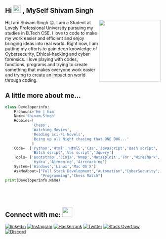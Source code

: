 
<h2> Hi <img src="https://github.com/Sd-Shivam/Sd-Shivam/blob/main/Hi.gif" width="25px"> , MySelf Shivam Singh </h2>
<img align='right' src='https://github.com/Sd-Shivam/Sd-Shivam/blob/main/master.png' width='200"'>

Hi,I am Shivam Singh 😊. I am a Student at Lovely Professional University pursuing my studies in B.Tech CSE. I love to code to make my work easier and efficient and enjoy bringing ideas into real world. Right now, I am putting my efforts to gain deep knowledge of Cybersecurity, Ethical-hacking and cyber forensics. I love playing with codes, functions, programs and trying to create something that makes everyone work easier and trying to create an impact on world through coding.

## A little more about me...  
```python code
class Developerinfo:
    Pronouns='He | him'
    Name='Shivam-Singh'
    Hobbies=[
            'Chess',
            'Watching Movies',
            'Reading Sci-Fi Novels',
            'Being up all Night chasing that ONE BUG...'
            ]
    Code=  ['Python','Html','Html5','Css','Javascript','Bash script',
            'Batch script','Vbs script','Jquery']
    Tools= ['Bootstrap','Jinja','Nmap','Metasploit','Tor','Wireshark',
            'Hydra','Airmon-ng','Aircrack-ng']
    System=['Windows','Linux','Mac OS X']
    AskMeAbout=["Full Stack Development","Automation","CyberSecurity",
                "Programming","Chess Match"]
print(Developerinfo.Name)
```

## Connect with me: <img src="https://user-images.githubusercontent.com/53649201/99296951-8ef68900-286d-11eb-9bf3-fdb6cf13b585.gif" height="32px" style="padding-top: 50px;">
  [![linkedin](https://img.shields.io/badge/sd--shiivam-0A66C2?style=for-the-badge&logo=linkedin&logoColor=white)](https://www.linkedin.com/in/sd-shiivam/)  [![Instagram](https://img.shields.io/badge/sd--shiivam-E4405F?style=for-the-badge&logo=instagram&logoColor=white)](https://www.instagram.com/sd-shiivam/) [![Hackerrank](https://img.shields.io/badge/-sd--shiivam-2EC866?style=for-the-badge&logo=HackerRank&logoColor=white)](https://www.hackerrank.com/sd_shiivam) 
  [![Twitter](https://img.shields.io/badge/sd__shiivam-1DA1F2?style=for-the-badge&logo=twitter&logoColor=white)](https://twitter.com/sd_shiivam)
   [![Stack Overflow](https://img.shields.io/badge/Stack_Overflow-FE7A16?style=for-the-badge&logo=stack-overflow&logoColor=white)](https://stackoverflow.com/users/20075872/shivam-singh)
  [![Discord](https://img.shields.io/badge/Discord-5865F2?style=for-the-badge&logo=discord&logoColor=white)](https://discord.com/users/KingShivamSingh#6071)


